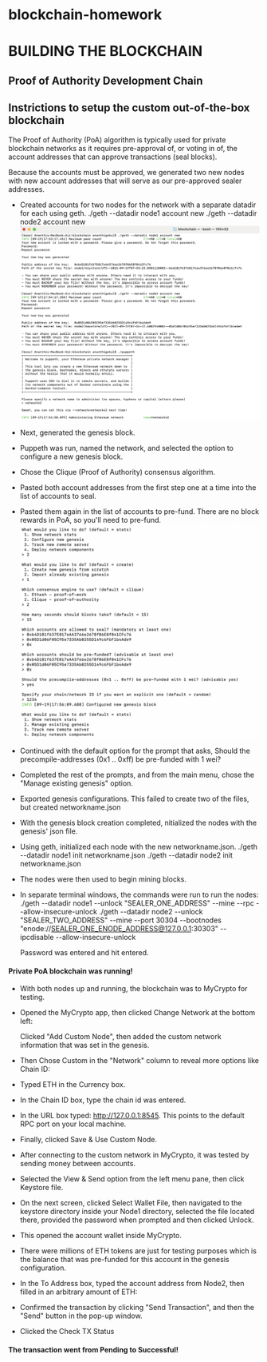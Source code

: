 # blockchain-homework

# BUILDING THE BLOCKCHAIN

## Proof of Authority Development Chain

## Instrictions to setup the custom out-of-the-box blockchain

The Proof of Authority (PoA) algorithm is typically used for private blockchain networks as it requires pre-approval of, or voting in of, the account addresses that can approve transactions (seal blocks).

Because the accounts must be approved, we generated two new nodes with new account addresses that will serve as our pre-approved sealer addresses.

- Created accounts for two nodes for the network with a separate datadir for each using geth.
    ./geth --datadir node1 account new
    ./geth --datadir node2 account new
![Nodes Creation](PoA-development-blockchain/Screenshots/create-node.png)

- Next, generated the genesis block.

- Puppeth was run, named the network, and selected the option to configure a new genesis block.


- Chose the Clique (Proof of Authority) consensus algorithm.


- Pasted both account addresses from the first step one at a time into the list of accounts to seal.


- Pasted them again in the list of accounts to pre-fund. There are no block rewards in PoA, so you'll need to pre-fund.
<kbd>![Puppeth run](PoA-development-blockchain/Screenshots/accounts-seal.png)

- Continued with the default option for the prompt that asks, Should the precompile-addresses (0x1 .. 0xff) be pre-funded with 1 wei?


- Completed the rest of the prompts, and from the main menu, chose the "Manage existing genesis" option.


- Exported genesis configurations. This failed to create two of the files, but created networkname.json


- With the genesis block creation completed, nitialized the nodes with the genesis' json file.

- Using geth, initialized each node with the new networkname.json.
    ./geth --datadir node1 init networkname.json
    ./geth --datadir node2 init networkname.json

- The nodes were then used to begin mining blocks.

- In separate terminal windows,  the commands were run to run the nodes:
    ./geth --datadir node1 --unlock "SEALER_ONE_ADDRESS" --mine --rpc --allow-insecure-unlock
    ./geth --datadir node2 --unlock "SEALER_TWO_ADDRESS" --mine --port 30304 --bootnodes "enode://SEALER_ONE_ENODE_ADDRESS@127.0.0.1:30303" --ipcdisable --allow-insecure-unlock

    Password was entered and hit entered. 

#### Private PoA blockchain was running!

- With both nodes up and running, the blockchain was to MyCrypto for testing.

- Opened the MyCrypto app, then clicked Change Network at the bottom left:

    Clicked "Add Custom Node", then added the custom network information that was set in the genesis.

- Then Chose Custom in the "Network" column to reveal more options like Chain ID:

- Typed ETH in the Currency box.

- In the Chain ID box, type the chain id was entered.

- In the URL box typed: http://127.0.0.1:8545.  This points to the default RPC port on your local machine.

- Finally, clicked Save & Use Custom Node.

- After connecting to the custom network in MyCrypto, it was tested by sending money between accounts.

- Selected the View & Send option from the left menu pane, then click Keystore file.

- On the next screen, clicked Select Wallet File, then navigated to the keystore directory inside your Node1 directory, selected the file located there, provided the password when prompted and then clicked Unlock.

- This opened the account wallet inside MyCrypto.

- There were millions of ETH tokens are just for testing purposes which is the balance that was pre-funded for this account in the genesis configuration.

- In the To Address box, typed the account address from Node2, then filled in an arbitrary amount of ETH:

- Confirmed the transaction by clicking "Send Transaction", and then the "Send" button in the pop-up window.

- Clicked the Check TX Status 

#### The transaction went from Pending to Successful!